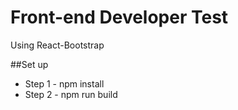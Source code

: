 # Front-end Developer Test

Using React-Bootstrap

##Set up
* Step 1 - npm install
* Step 2 - npm run build
